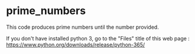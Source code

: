 # prime_numbers
This code produces prime numbers until the number provided.

If you don't have installed python 3, go to the "Files" title of this web page :
https://www.python.org/downloads/release/python-365/